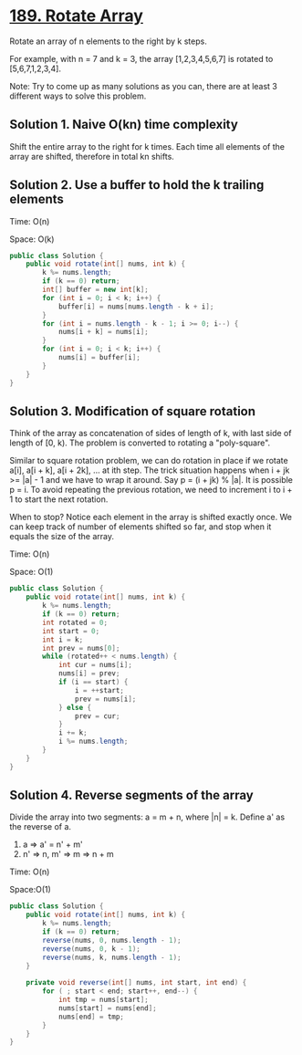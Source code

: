 # [189. Rotate Array](https://leetcode.com/problems/rotate-array/)

Rotate an array of n elements to the right by k steps.

For example, with n = 7 and k = 3, the array [1,2,3,4,5,6,7] is rotated to [5,6,7,1,2,3,4].

Note:
Try to come up as many solutions as you can, there are at least 3 different ways to solve this problem.

## Solution 1. Naive O(kn) time complexity

Shift the entire array to the right for k times. Each time all elements of the array are shifted, therefore in total kn shifts.

## Solution 2. Use a buffer to hold the k trailing elements

Time: O(n)

Space: O(k)

```java
public class Solution {
    public void rotate(int[] nums, int k) {
        k %= nums.length;
        if (k == 0) return;
        int[] buffer = new int[k];
        for (int i = 0; i < k; i++) {
            buffer[i] = nums[nums.length - k + i];
        }
        for (int i = nums.length - k - 1; i >= 0; i--) {
            nums[i + k] = nums[i];
        }
        for (int i = 0; i < k; i++) {
            nums[i] = buffer[i];
        }
    }
}
```

## Solution 3. Modification of square rotation

Think of the array as concatenation of sides of length of k, with last side of length of [0, k). The problem is converted to rotating a "poly-square".

Similar to square rotation problem, we can do rotation in place if we rotate a[i], a[i + k], a[i + 2k], … at ith step. The trick situation happens when i + jk >= |a| - 1 and we have to wrap it around. Say p = (i + jk) % |a|. It is possible p = i. To avoid repeating the previous rotation, we need to increment i to i + 1 to start the next rotation.

When to stop? Notice each element in the array is shifted exactly once. We can keep track of number of elements shifted so far, and stop when it equals the size of the array.

Time: O(n)

Space: O(1)

```java
public class Solution {
    public void rotate(int[] nums, int k) {
        k %= nums.length;
        if (k == 0) return;
        int rotated = 0;
        int start = 0;
        int i = k;
        int prev = nums[0];
        while (rotated++ < nums.length) {
            int cur = nums[i];
            nums[i] = prev;
            if (i == start) {
                i = ++start;
                prev = nums[i];
            } else {
                prev = cur;
            }
            i += k;
            i %= nums.length;
        }
    }
}
```

## Solution 4. Reverse segments of the array

Divide the array into two segments: a = m + n, where |n| = k. Define a' as the reverse of a.

1. a => a' = n' + m'
2. n' => n, m' => m => n + m

Time: O(n)

Space:O(1)

```java
public class Solution {
    public void rotate(int[] nums, int k) {
        k %= nums.length;
        if (k == 0) return;
        reverse(nums, 0, nums.length - 1);
        reverse(nums, 0, k - 1);
        reverse(nums, k, nums.length - 1);
    }
    
    private void reverse(int[] nums, int start, int end) {
        for ( ; start < end; start++, end--) {
            int tmp = nums[start];
            nums[start] = nums[end];
            nums[end] = tmp;
        }
    }
}
```
